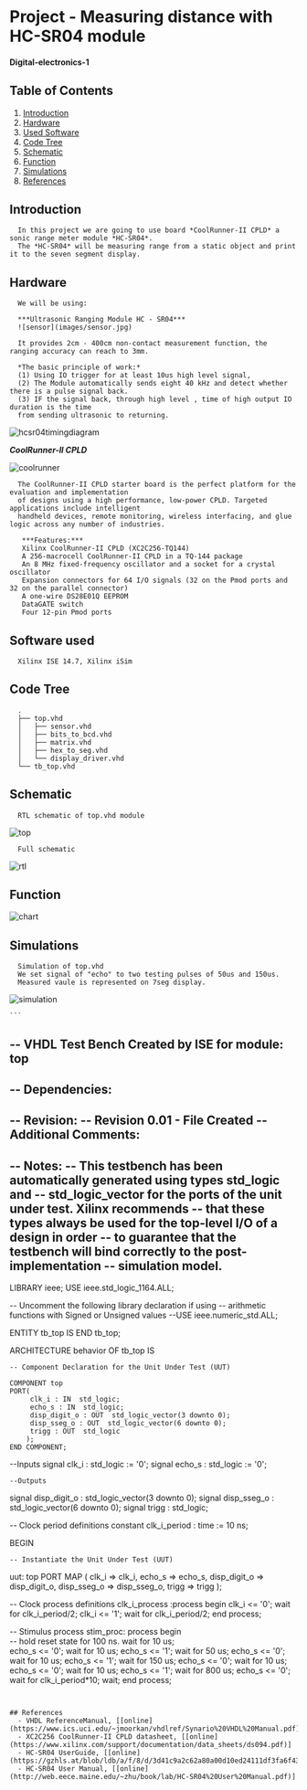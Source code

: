 # Project - Measuring distance with HC-SR04 module
#### Digital-electronics-1


## Table of Contents

1. [Introduction](#introduction)
2. [Hardware](#hardware)
3. [Used Software](#software)
4. [Code Tree](#codetree)
5. [Schematic](#schematic)
6. [Function](#function)
7. [Simulations](#simulations)
8. [References](#references)


## Introduction


      In this project we are going to use board *CoolRunner-II CPLD* a sonic range meter module *HC-SR04*.
      The *HC-SR04* will be measuring range from a static object and print it to the seven segment display.


## Hardware

      We will be using:

      ***Ultrasonic Ranging Module HC - SR04***
      ![sensor](images/sensor.jpg)

      It provides 2cm - 400cm non-contact measurement function, the ranging accuracy can reach to 3mm. 

      *The basic principle of work:*
      (1) Using IO trigger for at least 10us high level signal, 
      (2) The Module automatically sends eight 40 kHz and detect whether there is a pulse signal back. 
      (3) IF the signal back, through high level , time of high output IO duration is the time
      from sending ultrasonic to returning.
   
   ![hcsr04timingdiagram](images/hcsr04timingdiagram.png)
   
   ***CoolRunner-II CPLD***
   
   ![coolrunner](images/coolrunner.jpg)
   
      The CoolRunner-II CPLD starter board is the perfect platform for the evaluation and implementation 
      of designs using a high performance, low-power CPLD. Targeted applications include intelligent 
      handheld devices, remote monitoring, wireless interfacing, and glue logic across any number of industries. 

       ***Features:***
       Xilinx CoolRunner-II CPLD (XC2C256-TQ144)
       A 256-macrocell CoolRunner-II CPLD in a TQ-144 package
       An 8 MHz fixed-frequency oscillator and a socket for a crystal oscillator
       Expansion connectors for 64 I/O signals (32 on the Pmod ports and 32 on the parallel connector)
       A one-wire DS28E01Q EEPROM
       DataGATE switch
       Four 12-pin Pmod ports

## Software used
      Xilinx ISE 14.7, Xilinx iSim
   
## Code Tree
      
      .
      ├── top.vhd
      │   ├── sensor.vhd
      │   ├── bits_to_bcd.vhd
      │   ├── matrix.vhd
      │   ├── hex_to_seg.vhd
      │   └── display_driver.vhd
      └── tb_top.vhd
      
## Schematic

      RTL schematic of top.vhd module

   ![top](images/top.PNG)

      Full schematic
      
   ![rtl](images/rtl.jpg)

## Function 

   ![chart](images/chart.jpg)
   
## Simulations

      Simulation of top.vhd
      We set signal of "echo" to two testing pulses of 50us and 150us.
      Measured vaule is represented on 7seg display.
      
   ![simulation](images/simulation.png)
   
    ```
-- VHDL Test Bench Created by ISE for module: top
-- 
-- Dependencies:
-- 
-- Revision:
-- Revision 0.01 - File Created
-- Additional Comments:
--
-- Notes: 
-- This testbench has been automatically generated using types std_logic and
-- std_logic_vector for the ports of the unit under test.  Xilinx recommends
-- that these types always be used for the top-level I/O of a design in order
-- to guarantee that the testbench will bind correctly to the post-implementation 
-- simulation model.
--------------------------------------------------------------------------------
LIBRARY ieee;
USE ieee.std_logic_1164.ALL;
 
-- Uncomment the following library declaration if using
-- arithmetic functions with Signed or Unsigned values
--USE ieee.numeric_std.ALL;
 
ENTITY tb_top IS
END tb_top;
 
ARCHITECTURE behavior OF tb_top IS 
 
    -- Component Declaration for the Unit Under Test (UUT)
 
    COMPONENT top
    PORT(
         clk_i : IN  std_logic;
         echo_s : IN  std_logic;
         disp_digit_o : OUT  std_logic_vector(3 downto 0);
         disp_sseg_o : OUT  std_logic_vector(6 downto 0);
         trigg : OUT  std_logic
        );
    END COMPONENT;
    

   --Inputs
   signal clk_i : std_logic := '0';
   signal echo_s : std_logic := '0';

 	--Outputs
   signal disp_digit_o : std_logic_vector(3 downto 0);
   signal disp_sseg_o : std_logic_vector(6 downto 0);
   signal trigg : std_logic;

   -- Clock period definitions
   constant clk_i_period : time := 10 ns;
 
BEGIN
 
	-- Instantiate the Unit Under Test (UUT)
   uut: top PORT MAP (
          clk_i => clk_i,
          echo_s => echo_s,
          disp_digit_o => disp_digit_o,
          disp_sseg_o => disp_sseg_o,
          trigg => trigg
        );

   -- Clock process definitions
   clk_i_process :process
   begin
		clk_i <= '0';
		wait for clk_i_period/2;
		clk_i <= '1';
		wait for clk_i_period/2;
   end process;
 

   -- Stimulus process
   stim_proc: process
   begin		
      -- hold reset state for 100 ns.
      wait for 10 us;	
		echo_s <= '0';
		wait for 10 us;
		echo_s <= '1';
		wait for 50 us;
		echo_s <= '0';	
		wait for 10 us;
		echo_s <= '1';
		wait for 150 us;
		echo_s <= '0';
		wait for 10 us;	
		echo_s <= '0';
		wait for 10 us;
		echo_s <= '1';
		wait for 800 us;
		echo_s <= '0';	
      wait for clk_i_period*10;
      wait;
   end process;

 ```


## References
   - VHDL ReferenceManual, [[online](https://www.ics.uci.edu/~jmoorkan/vhdlref/Synario%20VHDL%20Manual.pdf)]
   - XC2C256 CoolRunner-II CPLD datasheet, [[online](https://www.xilinx.com/support/documentation/data_sheets/ds094.pdf)]       
   - HC-SR04 UserGuide, [[online](https://gzhls.at/blob/ldb/a/f/8/d/3d41c9a2c62a80a00d10ed24111df3fa6f43.pdf)]
   - HC-SR04 User Manual, [[online](http://web.eece.maine.edu/~zhu/book/lab/HC-SR04%20User%20Manual.pdf)] 


